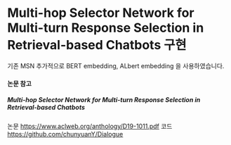 # Multi-hop Selector Network for Multi-turn Response Selection in Retrieval-based Chatbots 구현
기존 MSN 추가적으로 BERT embedding, ALbert embedding 을 사용하였습니다.


#### 논문 참고
##### Multi-hop Selector Network for Multi-turn Response Selection in Retrieval-based Chatbots
논문 https://www.aclweb.org/anthology/D19-1011.pdf
코드 https://github.com/chunyuanY/Dialogue


